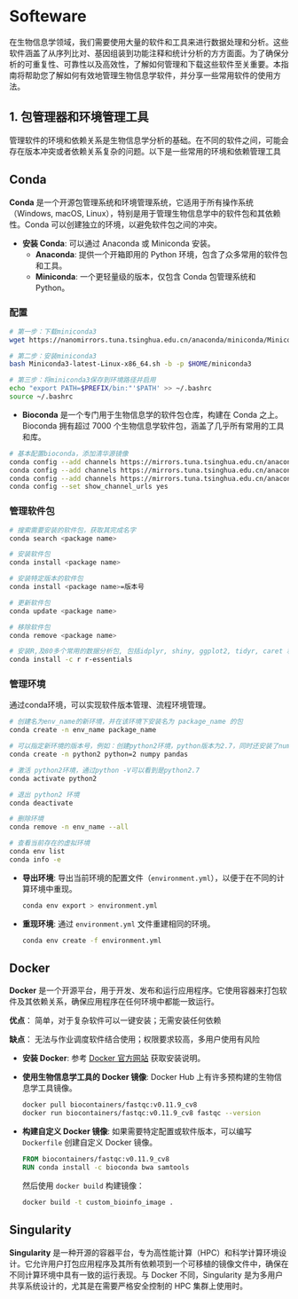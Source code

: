 # Softeware

在生物信息学领域，我们需要使用大量的软件和工具来进行数据处理和分析。这些软件涵盖了从序列比对、基因组装到功能注释和统计分析的方方面面。为了确保分析的可重复性、可靠性以及高效性，了解如何管理和下载这些软件至关重要。本指南将帮助您了解如何有效地管理生物信息学软件，并分享一些常用软件的使用方法。

## 1. 包管理器和环境管理工具

管理软件的环境和依赖关系是生物信息学分析的基础。在不同的软件之间，可能会存在版本冲突或者依赖关系复杂的问题。以下是一些常用的环境和依赖管理工具

## Conda

**Conda** 是一个开源包管理系统和环境管理系统，它适用于所有操作系统（Windows, macOS, Linux），特别是用于管理生物信息学中的软件包和其依赖性。Conda 可以创建独立的环境，以避免软件包之间的冲突。

- **安装 Conda**: 可以通过 Anaconda 或 Miniconda 安装。
  - **Anaconda**: 提供一个开箱即用的 Python 环境，包含了众多常用的软件包和工具。
  - **Miniconda**: 一个更轻量级的版本，仅包含 Conda 包管理系统和 Python。

### 配置

```bash
# 第一步：下载miniconda3 
wget https://nanomirrors.tuna.tsinghua.edu.cn/anaconda/miniconda/Miniconda3-latest-Linux-$(uname -m).sh 

# 第二步：安装miniconda3 
bash Miniconda3-latest-Linux-x86_64.sh -b -p $HOME/miniconda3 

# 第三步：将miniconda3保存到环境路径并启用 
echo "export PATH=$PREFIX/bin:"'$PATH' >> ~/.bashrc 
source ~/.bashrc 
```

- **Bioconda** 是一个专门用于生物信息学的软件包仓库，构建在 Conda 之上。Bioconda 拥有超过 7000 个生物信息学软件包，涵盖了几乎所有常用的工具和库。	

```bash
# 基本配置bioconda，添加清华源镜像 
conda config --add channels https://mirrors.tuna.tsinghua.edu.cn/anaconda/pkgs/free 
conda config --add channels https://mirrors.tuna.tsinghua.edu.cn/anaconda/cloud/conda-forge 
conda config --add channels https://mirrors.tuna.tsinghua.edu.cn/anaconda/cloud/bioconda 
conda config --set show_channel_urls yes
```

### 管理软件包

```bash
# 搜索需要安装的软件包，获取其完成名字
conda search <package name>

# 安装软件包
conda install <package name> 

# 安装特定版本的软件包
conda install <package name>=版本号

# 更新软件包
conda update <package name>

# 移除软件包
conda remove <package name>

# 安装R,及80多个常用的数据分析包, 包括idplyr, shiny, ggplot2, tidyr, caret 和 nnet
conda install -c r r-essentials
```

### 管理环境

通过conda环境，可以实现软件版本管理、流程环境管理。

```sh
# 创建名为env_name的新环境，并在该环境下安装名为 package_name 的包
conda create -n env_name package_name

# 可以指定新环境的版本号，例如：创建python2环境，python版本为2.7，同时还安装了numpy pandas包
conda create -n python2 python=2 numpy pandas

# 激活 python2环境，通过python -V可以看到是python2.7
conda activate python2

# 退出 python2 环境
conda deactivate

# 删除环境
conda remove -n env_name --all

# 查看当前存在的虚拟环境
conda env list
conda info -e
```

- **导出环境**: 导出当前环境的配置文件（`environment.yml`），以便于在不同的计算环境中重现。

  ```bash
  conda env export > environment.yml
  ```

- **重现环境**: 通过 `environment.yml` 文件重建相同的环境。

  ```bash
  conda env create -f environment.yml
  ```

## Docker

**Docker** 是一个开源平台，用于开发、发布和运行应用程序。它使用容器来打包软件及其依赖关系，确保应用程序在任何环境中都能一致运行。

**优点**： 简单，对于复杂软件可以一键安装；无需安装任何依赖

**缺点**： 无法与作业调度软件结合使用；权限要求较高，多用户使用有风险

- **安装 Docker**: 参考 [Docker 官方网站](https://www.docker.com/) 获取安装说明。

- **使用生物信息学工具的 Docker 镜像**: Docker Hub 上有许多预构建的生物信息学工具镜像。

  ```bash
  docker pull biocontainers/fastqc:v0.11.9_cv8
  docker run biocontainers/fastqc:v0.11.9_cv8 fastqc --version
  ```

- **构建自定义 Docker 镜像**: 如果需要特定配置或软件版本，可以编写 `Dockerfile` 创建自定义 Docker 镜像。

  ```Dockerfile
  FROM biocontainers/fastqc:v0.11.9_cv8
  RUN conda install -c bioconda bwa samtools
  ```

  然后使用 `docker build` 构建镜像：

  ```bash
  docker build -t custom_bioinfo_image .
  ```

## Singularity

**Singularity** 是一种开源的容器平台，专为高性能计算（HPC）和科学计算环境设计。它允许用户打包应用程序及其所有依赖项到一个可移植的镜像文件中，确保在不同计算环境中具有一致的运行表现。与 Docker 不同，Singularity 是为多用户共享系统设计的，尤其是在需要严格安全控制的 HPC 集群上使用时。

